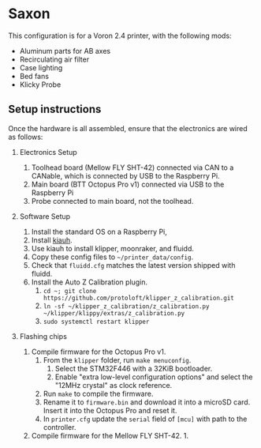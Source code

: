 # Saxon

This configuration is for a Voron 2.4 printer, with the following mods:

- Aluminum parts for AB axes
- Recirculating air filter
- Case lighting
- Bed fans
- Klicky Probe

## Setup instructions

Once the hardware is all assembled, ensure that the electronics are wired as follows:

1. Electronics Setup
   1. Toolhead board (Mellow FLY SHT-42) connected via CAN to a CANable, which is connected by USB to the Raspberry Pi.
   2. Main board (BTT Octopus Pro v1) connected via USB to the Raspberry Pi
   3. Probe connected to main board, not the toolhead.

2. Software Setup
   1. Install the standard OS on a Raspberry Pi,
   2. Install [kiauh](https://github.com/dw-0/kiauh).
   3. Use kiauh to install klipper, moonraker, and fluidd.
   4. Copy these config files to `~/printer_data/config`.
   5. Check that `fluidd.cfg` matches the latest version shipped with fluidd.
   6. Install the Auto Z Calibration plugin.
      1. `cd ~; git clone https://github.com/protoloft/klipper_z_calibration.git`
      2. `ln -sf ~/klipper_z_calibration/z_calibration.py ~/klipper/klippy/extras/z_calibration.py`
      3. `sudo systemctl restart klipper`

3. Flashing chips
   1. Compile firmware for the Octopus Pro v1.
      1. From the `klipper` folder, run `make menuconfig`.
         1. Select the STM32F446 with a 32KiB bootloader.
         2. Enable "extra low-level configuration options" and select the "12MHz crystal" as clock reference.
      2. Run `make` to compile the firmware.
      3. Rename it to `firmware.bin` and download it into a microSD card. Insert it into the Octopus Pro and reset it.
      4. In `printer.cfg` update the `serial` field of `[mcu]` with path to the controller.
   2. Compile firmware for the Mellow FLY SHT-42.
      1.
